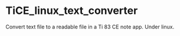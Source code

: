 # TiCE_linux_text_converter
Convert text file to a readable file in a Ti 83 CE note app. Under linux.
